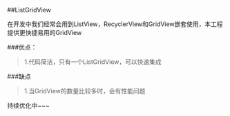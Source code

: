  
##ListGridView

在开发中我们经常会用到ListView，RecyclerView和GridView嵌套使用，本工程提供更快捷易用的GridView

###优点：
>1.代码简洁，只有一个ListGridView，可以快速集成

###缺点
>1.当GridView的数量比较多时，会有性能问题


持续优化中~~~
